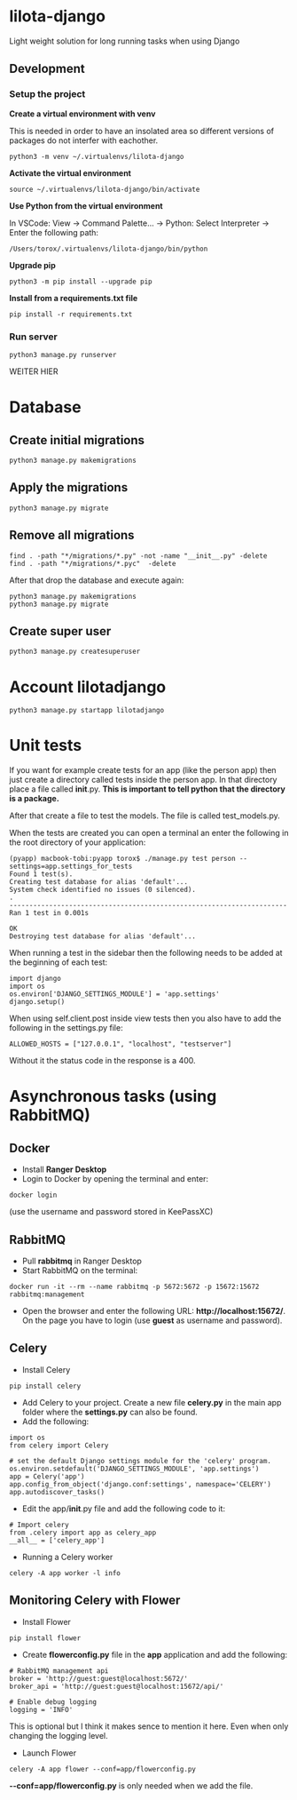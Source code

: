 # lilota-django
Light weight solution for long running tasks when using Django


## Development

### Setup the project

**Create a virtual environment with venv**

This is needed in order to have an insolated area so different versions of packages do not interfer with eachother.

```
python3 -m venv ~/.virtualenvs/lilota-django
```

**Activate the virtual environment**

```
source ~/.virtualenvs/lilota-django/bin/activate
```

**Use Python from the virtual environment**

In VSCode: View -> Command Palette... -> Python: Select Interpreter -> Enter the following path:
```
/Users/torox/.virtualenvs/lilota-django/bin/python
```

**Upgrade pip**

```
python3 -m pip install --upgrade pip
```

**Install from a requirements.txt file**

```
pip install -r requirements.txt
```

### Run server

```
python3 manage.py runserver
```




WEITER HIER





# Database

## Create initial migrations

```
python3 manage.py makemigrations
```

## Apply the migrations

```
python3 manage.py migrate
```

## Remove all migrations

```
find . -path "*/migrations/*.py" -not -name "__init__.py" -delete
find . -path "*/migrations/*.pyc"  -delete
```

After that drop the database and execute again:

```
python3 manage.py makemigrations
python3 manage.py migrate
```

## Create super user

```
python3 manage.py createsuperuser
```



# Account lilotadjango

```
python3 manage.py startapp lilotadjango
```



# Unit tests

If you want for example create tests for an app (like the person app) then just create a directory called tests inside the person app. In that directory place a file called __init__.py. **This is important to tell python that the directory is a package.**

After that create a file to test the models. The file is called test_models.py.

When the tests are created you can open a terminal an enter the following in the root directory of your application:

```
(pyapp) macbook-tobi:pyapp torox$ ./manage.py test person --settings=app.settings_for_tests
Found 1 test(s).
Creating test database for alias 'default'...
System check identified no issues (0 silenced).
.
----------------------------------------------------------------------
Ran 1 test in 0.001s

OK
Destroying test database for alias 'default'...
```

When running a test in the sidebar then the following needs to be added at the beginning of each test:

```
import django
import os
os.environ['DJANGO_SETTINGS_MODULE'] = 'app.settings'
django.setup()
```

When using self.client.post inside view tests then you also have to add the following in the settings.py file:

```
ALLOWED_HOSTS = ["127.0.0.1", "localhost", "testserver"]
```

Without it the status code in the response is a 400.



# Asynchronous tasks (using RabbitMQ)


## Docker

* Install **Ranger Desktop**
* Login to Docker by opening the terminal and enter:
```
docker login
``` 
(use the username and password stored in KeePassXC)


## RabbitMQ

* Pull **rabbitmq** in Ranger Desktop
* Start RabbitMQ on the terminal:
```
docker run -it --rm --name rabbitmq -p 5672:5672 -p 15672:15672 rabbitmq:management
```
* Open the browser and enter the following URL: **http://localhost:15672/**. On the page you have to login (use **guest** as username and password).


## Celery

* Install Celery
```
pip install celery
```
* Add Celery to your project. Create a new file **celery.py** in the main app folder where the **settings.py** can also be found.
* Add the following:
```
import os
from celery import Celery

# set the default Django settings module for the 'celery' program.
os.environ.setdefault('DJANGO_SETTINGS_MODULE', 'app.settings')
app = Celery('app')
app.config_from_object('django.conf:settings', namespace='CELERY')
app.autodiscover_tasks()
```
* Edit the app/__init__.py file and add the following code to it:
```
# Import celery
from .celery import app as celery_app
__all__ = ['celery_app']
```
* Running a Celery worker
```
celery -A app worker -l info
```


## Monitoring Celery with Flower

* Install Flower
```
pip install flower
```
* Create **flowerconfig.py** file in the **app** application and add the following:
```
# RabbitMQ management api
broker = 'http://guest:guest@localhost:5672/'
broker_api = 'http://guest:guest@localhost:15672/api/'

# Enable debug logging
logging = 'INFO'
```
This is optional but I think it makes sence to mention it here. Even when only changing the logging level.
* Launch Flower
```
celery -A app flower --conf=app/flowerconfig.py
```
**--conf=app/flowerconfig.py** is only needed when we add the file.